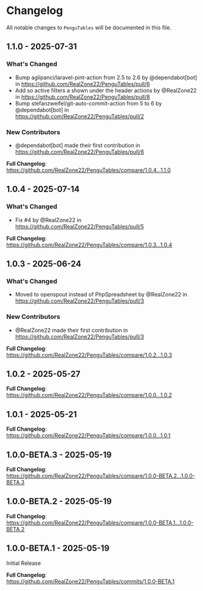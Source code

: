 # Changelog

All notable changes to `PenguTables` will be documented in this file.

## 1.1.0 - 2025-07-31

### What's Changed

* Bump aglipanci/laravel-pint-action from 2.5 to 2.6 by @dependabot[bot] in https://github.com/RealZone22/PenguTables/pull/6
* Add so active filters a shown under the header actions by @RealZone22 in https://github.com/RealZone22/PenguTables/pull/8
* Bump stefanzweifel/git-auto-commit-action from 5 to 6 by @dependabot[bot] in https://github.com/RealZone22/PenguTables/pull/2

### New Contributors

* @dependabot[bot] made their first contribution in https://github.com/RealZone22/PenguTables/pull/6

**Full Changelog**: https://github.com/RealZone22/PenguTables/compare/1.0.4...1.1.0

## 1.0.4 - 2025-07-14

### What's Changed

* Fix #4 by @RealZone22 in https://github.com/RealZone22/PenguTables/pull/5

**Full Changelog**: https://github.com/RealZone22/PenguTables/compare/1.0.3...1.0.4

## 1.0.3 - 2025-06-24

### What's Changed

* Moved to openspout instead of PhpSpreadsheet by @RealZone22 in https://github.com/RealZone22/PenguTables/pull/3

### New Contributors

* @RealZone22 made their first contribution in https://github.com/RealZone22/PenguTables/pull/3

**Full Changelog**: https://github.com/RealZone22/PenguTables/compare/1.0.2...1.0.3

## 1.0.2 - 2025-05-27

**Full Changelog**: https://github.com/RealZone22/PenguTables/compare/1.0.0...1.0.2

## 1.0.1 - 2025-05-21

**Full Changelog**: https://github.com/RealZone22/PenguTables/compare/1.0.0...1.0.1

## 1.0.0-BETA.3 - 2025-05-19

**Full Changelog**: https://github.com/RealZone22/PenguTables/compare/1.0.0-BETA.2...1.0.0-BETA.3

## 1.0.0-BETA.2 - 2025-05-19

**Full Changelog**: https://github.com/RealZone22/PenguTables/compare/1.0.0-BETA.1...1.0.0-BETA.2

## 1.0.0-BETA.1 - 2025-05-19

Initial Release

**Full Changelog**: https://github.com/RealZone22/PenguTables/commits/1.0.0-BETA.1
